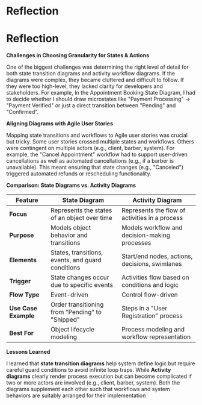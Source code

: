 # Reflection

# Reflection

**Challenges in Choosing Granularity for States & Actions**

One of the biggest challenges was determining the right level of detail for both state transition diagrams and activity workflow diagrams. If the diagrams were complex, they became cluttered and difficult to follow. If they were too high-level, they lacked clarity for developers and stakeholders. For example, In the Appointment Booking State Diagram, I had to decide whether I should draw microstates like "Payment Processing" → "Payment Verified" or just a direct transition between "Pending" and "Confirmed".

**Aligning Diagrams with Agile User Stories**

Mapping state transitions and workflows to Agile user stories was crucial but tricky. Some user stories crossed multiple states and workflows. Others were contingent on multiple actors (e.g., client, barber, system). For example, the "Cancel Appointment" workflow had to support user-driven cancellations as well as automated cancellations (e.g., if a barber is unavailable). This meant ensuring that state changes (e.g., "Canceled") triggered automated refunds or rescheduling functionality.

**Comparison: State Diagrams vs. Activity Diagrams**

| Feature              | State Diagram                                      | Activity Diagram                                  |
|----------------------|---------------------------------------------------|--------------------------------------------------|
| **Focus**           | Represents the states of an object over time      | Represents the flow of activities in a process  |
| **Purpose**         | Models object behavior and transitions            | Models workflow and decision-making processes   |
| **Elements**        | States, transitions, events, and guard conditions | Start/end nodes, actions, decisions, swimlanes  |
| **Trigger**         | State changes occur due to specific events        | Activities flow based on conditions and logic   |
| **Flow Type**       | Event-driven                                       | Control flow-driven                             |
| **Use Case Example**| Order transitioning from "Pending" to "Shipped"   | Steps in a "User Registration" process         |
| **Best For**        | Object lifecycle modeling                         | Process modeling and workflow representation    |

**Lessons Learned**

I learned that **state transition diagrams** help system define logic but require careful guard conditions to avoid infinite loop traps.  While **Activity diagrams** clearly render process execution but can become complicated if two or more actors are involved (e.g., client, barber, system). Both the diagrams supplement each other such that workflows and system behaviors are suitably arranged for their implementation
